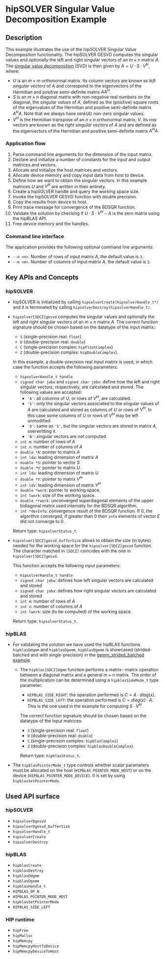 # hipSOLVER Singular Value Decomposition Example

## Description
This example illustrates the use of the hipSOLVER Singular Value Decomposition functionality. The hipSOLVER GESVD computes the singular values and optionally the left and right singular vectors of an $m \times n$ matrix $A$. The [singular value decomposition](https://en.wikipedia.org/wiki/Singular_value_decomposition) (SVD) is then given by $A = U \cdot S \cdot V^H$, where:
- $U$ is an $m \times m$ orthonormal matrix. Its column vectors are known as _left singular vectors_ of $A$ and correspond to the eigenvectors of the Hermitian and positive semi-definite matrix $AA^H$.
- $S$ is an $m \times n$ diagonal matrix with non-negative real numbers on the diagonal, the _singular values_ of $A$, defined as the (positive) square roots of the eigenvalues of the Hermitian and positive semi-definite matrix $A^HA$. Note that we always have $rank(A)$ non-zero singular values.
- $V^H$ is the Hermitian transpose of an $n \times n$ orthonormal matrix, $V$. Its row vectors are known as the _right singular vectors_ of $A$ and are defined as the eigenvectors of the Hermitian and positive semi-definite matrix $A^HA$.

### Application flow
1. Parse command line arguments for the dimension of the input matrix.
2. Declare and initialize a number of constants for the input and output matrices and vectors.
3. Allocate and initialize the host matrices and vectors.
4. Allocate device memory and copy input data from host to device.
5. Define how we want to obtain the singular vectors. In this example matrices $U$ and $V^H$ are written in their entirety.
6. Create a hipSOLVER handle and query the working space size.
7. Invoke the hipSOLVER GESVD function with double precision.
8. Copy the results from device to host.
9. Print trace message for convergence of the BDSQR function.
10. Validate the solution by checking if $U \cdot S \cdot V^H - A$ is the zero matrix using the hipBLAS API.
11. Free device memory and the handles.

### Command line interface
The application provides the following optional command line arguments:
- `--n <n>`. Number of rows of input matrix $A$, the default value is `3`.
- `--m <m>`. Number of columns of input matrix $A$, the default value is `2`.

## Key APIs and Concepts
### hipSOLVER
- hipSOLVER is initialized by calling `hipsolverCreate(hipsolverHandle_t*)` and it is terminated by calling `hipsolverDestroy(hipsolverHandle_t)`.
- `hipsolver[SDCZ]gesvd` computes the singular values and optionally the left and right singular vectors of an $m \times n$ matrix $A$. The correct function signature should be chosen based on the datatype of the input matrix::
    - `S` (single-precision real: `float`)
    - `D` (double-precision real: `double`)
    - `C` (single-precision complex: `hipFloatComplex`)
    - `Z` (double-precision complex: `hipDoubleComplex`).

    In this example, a double-precision real input matrix is used, in which case the function accepts the following parameters:
    - `hipsolverHandle_t handle`
    - `signed char jobu` and `signed char jobv`: define how the left and right singular vectors, respectively, are calculated and stored. The following values are accepted:
        - `'A'`: all columns of $U$, or rows of $V^H$, are calculated.
        - `'S'`: only the singular vectors associated to the singular values of $A$ are calculated and stored as columns of $U$ or rows of $V^H$. In this case some columns of $U$ or rows of $V^H$ may be left unmodified.
        - `'O'`: same as `'S'`, but the singular vectors are stored in matrix $A$, overwritting it.
        - `'N'`: singular vectors are not computed.
    - `int m`: number of rows of $A$
    - `int n`: number of columns of $A$
    - `double *A`: pointer to matrix $A$
    - `int lda`: leading dimension of matrix $A$
    - `double *S`: pointer to vector $S$
    - `double *U`: pointer to matrix $U$
    - `int ldu`: leading dimension of matrix $U$
    - `double *V`: pointer to matrix $V^H$
    - `int ldv`: leading dimension of matrix $V^H$
    - `double *work`: pointer to working space.
    - `int lwork`: size of the working space.
    - `double *rwork`: unconverged superdiagonal elements of the upper bidiagonal matrix used internally for the BDSQR algorithm.
    - `int *devInfo`: convergence result of the BDSQR function. If 0, the algorithm converged, if greater than 0 then `info` elements of vector $E$ did not converge to 0.

    Return type: `hipsolverStatus_t`.
- `hipsolver[SDCZ]gesvd_bufferSize` allows to obtain the size (in bytes) needed for the working space for the `hipsolver[SDCZ]gesvd` function. The character matched in `[SDCZ]` coincides with the one in `hipsolver[SDCZ]gesvd`.

    This function accepts the following input parameters:
    - `hipsolverHandle_t handle`
    - `signed char jobu`: defines how left singular vectors are calculated and stored
    - `signed char jobv`: defines how right singular vectors are calculated and stored
    - `int m`: number of rows of $A$
    - `int n`: number of columns of $A$
    - `int lwork`: size (to be computed) of the working space.

    Return type: `hipsolverStatus_t`.

### hipBLAS
- For validating the solution we have used the hipBLAS functions `hipblasDdgmm` and `hipblasDgemm`. `hipblasDgemm` is showcased (strided-batched and with single-precision) in the [gemm_strided_batched example](/Libraries/hipBLAS/gemm_strided_batched/).
    - The `hipblas[SDCZ]dgmm` function performs a matrix--matrix operation between a diagonal matrix and a general $m \times n$ matrix. The order of the multiplication can be determined using a `hipblasSideMode_t` type parameter:
        - `HIPBLAS_SIDE_RIGHT`: the operation performed is $C = A \cdot diag(x)$.
        - `HIPBLAS_SIDE_LEFT`: the operation performed is $C = diag(x) \cdot A$. This is the one used in the example for computing $S \cdot V^H$.

        The correct function signature should be chosen based on the datatype of the input matrices:
        - `S` (single-precision real: `float`)
        - `D` (double-precision real: `double`)
        - `C` (single-precision complex: `hipblasComplex`)
        - `Z` (double-precision complex: `hipblasDoubleComplex`).

        Return type: `hipblasStatus_t`.
- The `hipblasPointerMode_t` type controls whether scalar parameters must be allocated on the host (`HIPBLAS_POINTER_MODE_HOST`) or on the device (`HIPBLAS_POINTER_MODE_DEVICE`). It is set by using `hipblasSetPointerMode`.

## Used API surface
### hipSOLVER
- `hipsolverDgesvd`
- `hipsolverDgesvd_bufferSize`
- `hipsolverHandle_t`
- `hipsolverCreate`
- `hipsolverDestroy`

### hipBLAS
- `hipblasCreate`
- `hipblasDestroy`
- `hipblasDdgmm`
- `hipblasDgemm`
- `hipblasHandle_t`
- `HIPBLAS_OP_N`
- `HIPBLAS_POINTER_MODE_HOST`
- `hipblasSetPointerMode`
- `HIPBLAS_SIDE_LEFT`

### HIP runtime
- `hipFree`
- `hipMalloc`
- `hipMemcpy`
- `hipMemcpyHostToDevice`
- `hipMemcpyDeviceToHost`
